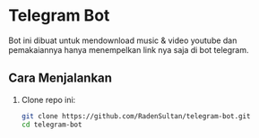 # Telegram Bot

Bot ini dibuat untuk mendownload music & video youtube dan pemakaiannya hanya menempelkan link nya saja di bot telegram.

## Cara Menjalankan

1. Clone repo ini:
   ```sh
   git clone https://github.com/RadenSultan/telegram-bot.git
   cd telegram-bot
